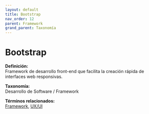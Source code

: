 ```yaml
---
layout: default
title: Bootstrap
nav_order: 12
parent: Framework
grand_parent: Taxonomía
---
```


# Bootstrap

**Definición:**  
Framework de desarrollo front-end que facilita la creación rápida de interfaces web responsivas.

**Taxonomía:**  
Desarrollo de Software / Framework

**Términos relacionados:**  
[Framework](https://maleniski.github.io/diccionario-angl-tec-mx/docs/taxonomia/desarrollo-de-software-/-framework/framework.html), [UX/UI](https://maleniski.github.io/diccionario-angl-tec-mx/docs/taxonomia/desarrollo-de-software-/-framework/uxui.html)
